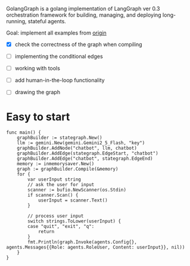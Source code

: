 GolangGraph is a golang implementation of LangGraph ver 0.3 orchestration framework for building, managing, and deploying long-running, stateful agents.

Goal: implement all examples from [origin](https://langchain-ai.github.io/langgraph/concepts/why-langgraph/)

- [x] check the correctness of the graph when compiling
- [ ] implementing the conditional edges
- [ ] working with tools
- [ ] add human-in-the-loop functionality
- [ ] drawing the graph


# Easy to start

```
func main() {
	graphBuilder := stategraph.New()
	llm := gemini.New(gemini.Gemini2_5_Flash, "key")
	graphBuilder.AddNode("chatbot", llm, chatbot)
	graphBuilder.AddEdge(stategraph.EdgeStart, "chatbot")
	graphBuilder.AddEdge("chatbot", stategraph.EdgeEnd)
	memory := inmemorysaver.New()
	graph := graphBuilder.Compile(&memory)
	for {
		var userInput string
		// ask the user for input
		scanner := bufio.NewScanner(os.Stdin)
		if scanner.Scan() {
			userInput = scanner.Text()
		}

		// process user input
		switch strings.ToLower(userInput) {
		case "quit", "exit", "q":
			return
		}
		fmt.Println(graph.Invoke(agents.Config{}, agents.Messages{{Role: agents.RoleUser, Content: userInput}}, nil))
	}
}
```

